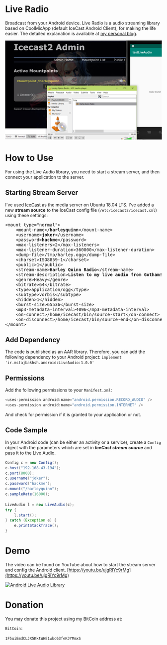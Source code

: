 
# Live Radio
Broadcast from your Android device. Live Radio is a audio streaming library based on CoolMicApp (default IceCast Android Client), for making the life easier. The detailed explanation is available at [my personal blog](https://mstajbakhsh.ir/broadcast-yourself-through-android/).

![Test](https://github.com/mirsamantajbakhsh/LiveRadio/raw/master/ScreenShots/Live%20Audio%20Library.PNG)

# How to Use

For using the Live Audio library, you need to start a stream server, and then connect your application to the server.

## Starting Stream Server
I've used [IceCast](https://icecast.org/) as the media server on Ubuntu 18.04 LTS. I've added a new **stream source** to the IceCast config file (`/etc/icecast2/icecast.xml`) using these settings:
<pre>&lt;mount type="normal"&gt;
    &lt;mount-name&gt;<strong>/harleyquinn</strong>&lt;/mount-name&gt;
    &lt;username&gt;<strong>joker</strong>&lt;/username&gt;
    &lt;password&gt;<strong>hackme</strong>&lt;/password&gt;
    &lt;max-listeners&gt;2&lt;/max-listeners&gt;
    &lt;max-listener-duration&gt;360000&lt;/max-listener-duration&gt;
    &lt;dump-file&gt;/tmp/harley.ogg&lt;/dump-file&gt;
    &lt;charset&gt;ISO8859-1&lt;/charset&gt;
    &lt;public&gt;1&lt;/public&gt;
    &lt;stream-name&gt;<strong>Harley Quinn Radio</strong>&lt;/stream-name&gt;
    &lt;stream-description&gt;<strong>Listen to my live audio from Gotham! With Joker!</strong>&lt;/stream-description&gt;
    &lt;genre&gt;Heavy&lt;/genre&gt;
    &lt;bitrate&gt;64&lt;/bitrate&gt;
    &lt;type&gt;application/ogg&lt;/type&gt;
    &lt;subtype&gt;vorbis&lt;/subtype&gt;
    &lt;hidden&gt;1&lt;/hidden&gt;
    &lt;burst-size&gt;65536&lt;/burst-size&gt;
    &lt;mp3-metadata-interval&gt;4096&lt;/mp3-metadata-interval&gt;
    &lt;on-connect&gt;/home/icecast/bin/source-start&lt;/on-connect&gt;
    &lt;on-disconnect&gt;/home/icecast/bin/source-end&lt;/on-disconnect&gt;
&lt;/mount&gt;
</pre>

## Add Dependency
The code is published as an AAR library. Therefore, you can add the following dependency to your Android project:
`implement 'ir.mstajbakhsh.android:LiveAudio:1.0.0'`

## Permissions
Add the following permissions to your `Manifest.xml`:
```java
<uses-permission android:name="android.permission.RECORD_AUDIO" />  
<uses-permission android:name="android.permission.INTERNET" />
```

And check for permission if it is granted to your application or not.

## Code Sample
In your Android code (can be either an activity or a service), create a `Config` object with the parameters which are set in ***IceCast stream source***  and pass it to the Live Audio.
```java
Config c = new Config();  
c.host("192.168.43.194");  
c.port(8000);  
c.username("joker");  
c.password("hackme");  
c.mount("/harleyquinn");  
c.sampleRate(16000);  
  
LiveAudio l = new LiveAudio(c);  
try {  
    l.start();  
} catch (Exception e) {  
    e.printStackTrace();  
}
```
# Demo
The video can be found on YouTube about how to start the stream server and config the Android client. [https://youtu.be/ujgRlYc9rMg](https://youtu.be/ujgRlYc9rMg)

[![Android Live Audio Library](https://img.youtube.com/vi/ujgRlYc9rMg/0.jpg)](https://www.youtube.com/watch?v=ujgRlYc9rMg)

# Donation
You may donate this project using my BitCoin address at:
```
BitCoin:

1F5uiEmdCLJX5KktWHE1wkc63feKJYMmxS
```
